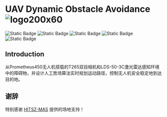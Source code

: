 # UAV Dynamic Obstacle Avoidance ![logo200x60](https://github.com/HuaYuXiao/UAV-Dynamic-Obstacle-Avoidance-Based-on-APF/assets/117464811/88415d13-8c7c-4d5c-a3e7-04f02d7b746d)

<!--
![HitCount](https://img.shields.io/endpoint?url=https%3A%2F%2Fhits.dwyl.com%2FHuaYuXiao%2FUAV-Obstacle-Avoidance-System-for-Complex-Environment-Based-on-A-and-Other-Algorithms.json%3Fcolor%3Dpink)
-->
![Static Badge](https://img.shields.io/badge/ROS-melodic-22314E?logo=ros)
![Static Badge](https://img.shields.io/badge/Ubuntu-18.04.6-E95420?logo=ubuntu)
![Static Badge](https://img.shields.io/badge/C%2B%2B-14-00599C?logo=cplusplus)
![Static Badge](https://img.shields.io/badge/Python-2.7.17-3776AB?logo=python)
![Static Badge](https://img.shields.io/badge/Matlab-2023b-salmon)
<!--
![Static Badge](https://img.shields.io/badge/CMake-3.10.2-064F8C?logo=cmake)
-->


## Introduction

从Prometheus450无人机搭载的T265双目相机和LDS-50-3C激光雷达感知环境中的障碍物，并设计人工势场算法实时规划运动路径，控制无人机安全稳定地到达目的地。

## 谢辞

特别感谢 [HITSZ-MAS](https://github.com/HITSZ-MAS) 提供的场地支持！


